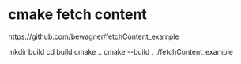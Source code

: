 # cmake fetch content

https://github.com/bewagner/fetchContent_example

mkdir build 
cd build
cmake ..
cmake --build .
./fetchContent_example